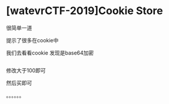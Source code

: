 # [watevrCTF-2019]Cookie Store

很简单一道

提示了很多在cookie中

我们去看看cookie 发现是base64加密



<img src="https://i-blog.csdnimg.cn/blog_migrate/699c2e76c85aed1084e6dd586dfc4293.png" alt="" style="max-height:308px; box-sizing:content-box;" />


修改大于100即可

然后买即可

。。。。。。